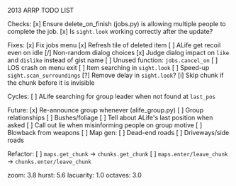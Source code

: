 2013 ARRP TODO LIST

Checks:
	[x] Ensure delete_on_finish (jobs.py) is allowing multiple people to complete the job.
	[x] Is `sight.look` working correctly after the update?

Fixes:
	[x] Fix jobs menu
	[x] Refresh tile of deleted item
	[ ] ALife get recoil even on idle
	[/] Non-random dialog choices
	[x] Judge dialog impact on `like` and `dislike` instead of gist name
	[ ] Unused function: `jobs.cancel_on`
	[ ] LOS crash on menu exit
	[ ] Item searching in `sight.look`
	[ ] Speed-up `sight.scan_surroundings`
		[?] Remove delay in `sight.look`?
		[i] Skip chunk if the chunk before it is invisible

Cycles:
	[ ] ALife searching for group leader when not found at `last_pos`

Future:
	[x] Re-announce group whenever (alife_group.py)
	[ ] Group relationships
	[ ] Bushes/foliage
	[ ] Tell about ALife's last position when asked
	[ ] Call out lie when misinforming people on group motive
	[ ] Blowback from weapons
	[ ] Map gen:
		[ ] Dead-end roads
		[ ] Driveways/side roads

Refactor:
	[ ] `maps.get_chunk` -> `chunks.get_chunk`
	[ ] `maps.enter/leave_chunk` -> `chunks.enter/leave_chunk`

zoom: 3.8
hurst: 5.6
lacuarity: 1.0
octaves: 3.0
